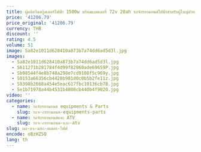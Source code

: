 ```yaml
---
title: ผู้ผลิตจีนสกู๊ตเตอร์ไฟฟ้า 1500w พร้อมแบตเตอรี่ 72v 20ah รถจักรยานยนต์ไฟฟ้าสําหรับผู้ใหญ่สําหรับขาย
price: '41206.79'
price_original: '41206.79'
currency: THB
discount: ''
rating: 4.5
volume: 51
image: Sa82e1011d628410a873b7a74dd6ad5d3l.jpg
images:
  - Sa82e1011d628410a873b7a74dd6ad5d3l.jpg
  - S611271b281784f4d99f82860ade69659P.jpg
  - Sb98544f4e8b748a298e7cd9108f5c969y.jpg
  - S0153a66356cb4428b981d0c0b5b2fe11z.jpg
  - S9398b2668a454e5eac617fbc10136cb7B.jpg
  - Se1b71978a44b4531b4808cb440b4f902O.jpg
video: ''
categories:
  - name: รถจักรยานยนต์ equipments & Parts
    slug: รถจ-กรยานยนต-equipments-parts
  - name: รถจักรยานยนต์และ ATV
    slug: รถจ-กรยานยนต-และ-atv
slug: ผล-ตจ-นสก-ตเตอร-ไฟฟ
encode: oBzHZSQ
lang: th
---
```

  